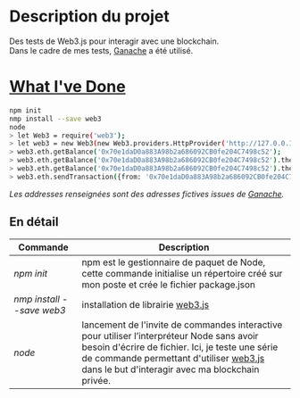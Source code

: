 # Description du projet
Des tests de Web3.js pour interagir avec une blockchain.  
Dans le cadre de mes tests, [Ganache](https://trufflesuite.com/ganache/) a été utilisé.  

# [What I've Done](https://www.youtube.com/watch?v=8sgycukafqQ)
```bash
npm init
nmp install --save web3
node
> let Web3 = require('web3');
> let web3 = new Web3(new Web3.providers.HttpProvider('http://127.0.0.1:7545'));
> web3.eth.getBalance('0x70e1daD0a883A98b2a686092CB0fe204C7498c52');
> web3.eth.getBalance('0x70e1daD0a883A98b2a686092CB0fe204C7498c52').then(console.log)
> web3.eth.getBalance('0x70e1daD0a883A98b2a686092CB0fe204C7498c52').then(function(res) {console.log(web3.utils.fromWei(res, "ether"));})
> web3.eth.sendTransaction({from: '0x70e1daD0a883A98b2a686092CB0fe204C7498c52', to : '0x427054DFF2ECB3456e9C651B7180A431cF710eE6', value: web3.utils.toWei("5", "ether")});
```  
_Les addresses renseignées sont des adresses fictives issues de [Ganache](https://trufflesuite.com/ganache/)._  

## En détail
| Commande  | Description  |  
|---|---|  
| _npm init_  | npm est le gestionnaire de paquet de Node, cette commande initialise un répertoire créé sur mon poste et crée le fichier package.json  |  
|  _nmp install --save web3_ | installation de librairie [web3.js](https://web3js.readthedocs.io)  |  
|  _node_ | lancement de l'invite de commandes interactive pour utiliser l’interpréteur Node sans avoir besoin d'écrire de fichier. Ici, je teste une série de commande permettant d'utiliser [web3.js](https://web3js.readthedocs.io) dans le but d'interagir avec ma blockchain privée.  |  
  
